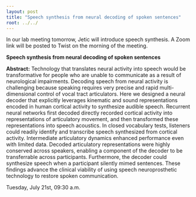 ```yaml
---
layout: post
title: "Speech synthesis from neural decoding of spoken sentences"
root: ../../
---
```

In our lab meeting tomorrow, Jetic will introduce speech synthesis.
A Zoom link will be posted to Twist on the morning of the meeting. 

**Speech synthesis from neural decoding of spoken sentences**

**Abstract:**
 Technology that translates neural activity into speech would be transformative for people who are unable to communicate as a result of neurological impairments. Decoding speech from neural activity is challenging because speaking requires very precise and rapid multi-dimensional control of vocal tract articulators. Here we designed a neural decoder that explicitly leverages kinematic and sound representations encoded in human cortical activity to synthesize audible speech. Recurrent neural networks first decoded directly recorded cortical activity into representations of articulatory movement, and then transformed these representations into speech acoustics. In closed vocabulary tests, listeners could readily identify and transcribe speech synthesized from cortical activity. Intermediate articulatory dynamics enhanced performance even with limited data. Decoded articulatory representations were highly conserved across speakers, enabling a component of the decoder to be transferrable across participants. Furthermore, the decoder could synthesize speech when a participant silently mimed sentences. These findings advance the clinical viability of using speech neuroprosthetic technology to restore spoken communication.

Tuesday, July 21st, 09:30 a.m.
